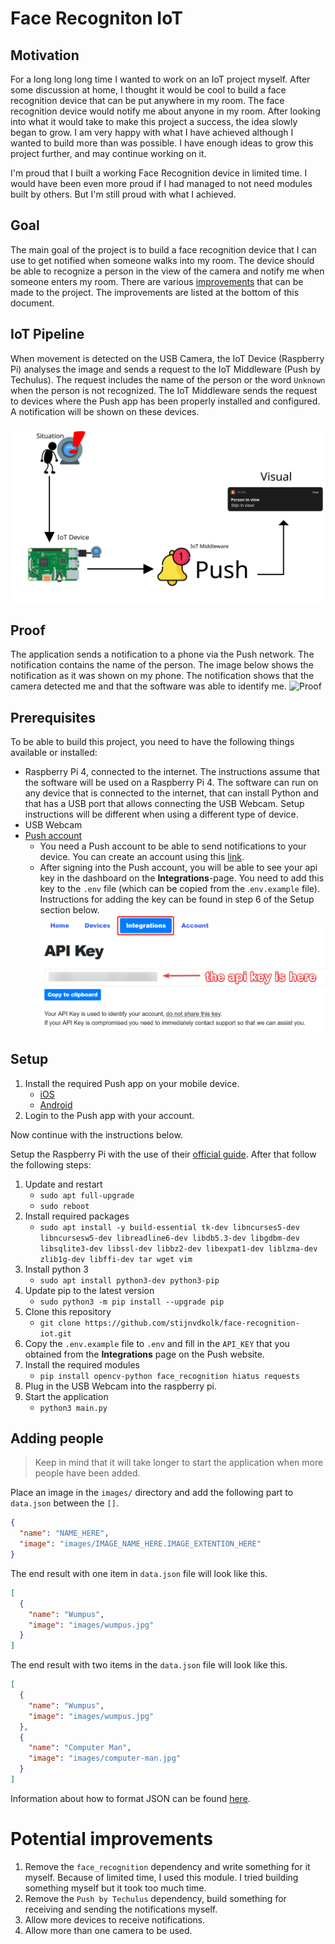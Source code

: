 # Face Recogniton IoT

## Motivation
For a long long long time I wanted to work on an IoT project myself. After some discussion at home, I thought it would be cool to build a face recognition device that can be put anywhere in my room. The face recognition device would notify me about anyone in my room. After looking into what it would take to make this project a success, the idea slowly began to grow. I am very happy with what I have achieved although I wanted to build more than was possible. I have enough ideas to grow this project further, and may continue working on it.

I'm proud that I built a working Face Recognition device in limited time. I would have been even more proud if I had managed to not need modules built by others. But I'm still proud with what I achieved.

## Goal
The main goal of the project is to build a face recognition device that I can use to get notified when someone walks into my room. The device should be able to recognize a person in the view of the camera and notify me when someone enters my room. There are various [improvements](#improvements-that-can-be-made) that can be made to the project. The improvements are listed at the bottom of this document.

## IoT Pipeline
When movement is detected on the USB Camera, the IoT Device (Raspberry Pi) analyses the image and sends a request to the IoT Middleware (Push by Techulus). The request includes the name of the person or the word `Unknown` when the person is not recognized. The IoT Middleware sends the request to devices where the Push app has been properly installed and configured. A notification will be shown on these devices.

![Pipeline](./Pipeline.svg)

## Proof
The application sends a notification to a phone via the Push network. The notification contains the name of the person. The image below shows the notification as it was shown on my phone. The notification shows that the camera detected me and that the software was able to identify me.
![Proof](./docs/proof.png)

## Prerequisites
To be able to build this project, you need to have the following things available or installed:
* Raspberry Pi 4, connected to the internet. The instructions assume that the software will be used on a Raspberry Pi 4. The software can run on any device that is connected to the internet, that can install Python and that has a USB port that allows connecting the USB Webcam. Setup instructions will be different when using a different type of device.
* USB Webcam
* [Push account](https://push.techulus.com)
  * You need a Push account to be able to send notifications to your device. You can create an account using this [link](https://push.techulus.com).
  * After signing into the Push account, you will be able to see your api key in the dashboard on the **Integrations**-page. You need to add this key to the `.env` file (which can be copied from the .`env.example` file). Instructions for adding the key can be found in step 6 of the Setup section below.
    ![API Key Push](./docs/api_key_push.png)

## Setup

1. Install the required Push app on your mobile device.
    * [iOS](https://itunes.apple.com/us/app/push-by-techulus/id1444391917?ls=1&mt=8)
    * [Android](https://play.google.com/store/apps/details?id=com.techulus.push)
2. Login to the Push app with your account.

Now continue with the instructions below.

Setup the Raspberry Pi with the use of their [official guide](https://projects.raspberrypi.org/en/projects/raspberry-pi-setting-up).
After that follow the following steps:
1. Update and restart
    * `sudo apt full-upgrade`
    * `sudo reboot`
2. Install required packages
    * `sudo apt install -y build-essential tk-dev libncurses5-dev libncursesw5-dev libreadline6-dev libdb5.3-dev libgdbm-dev libsqlite3-dev libssl-dev libbz2-dev libexpat1-dev liblzma-dev zlib1g-dev libffi-dev tar wget vim`
3. Install python 3
    * `sudo apt install python3-dev python3-pip`
4. Update pip to the latest version
    * `sudo python3 -m pip install --upgrade pip`
5. Clone this repository
    * `git clone https://github.com/stijnvdkolk/face-recognition-iot.git`
6. Copy the `.env.example` file to `.env` and fill in the `API_KEY` that you obtained from the **Integrations** page on the Push website.
7. Install the required modules
    * `pip install opencv-python face_recognition hiatus requests`
8. Plug in the USB Webcam into the raspberry pi.
9. Start the application
    * `python3 main.py`

## Adding people
> Keep in mind that it will take longer to start the application when more people have been added.

Place an image in the `images/` directory and add the following part to `data.json` between the `[]`.
```json
{
  "name": "NAME_HERE",
  "image": "images/IMAGE_NAME_HERE.IMAGE_EXTENTION_HERE"
}
```
The end result with one item in `data.json` file will look like this.
```json
[
  {
    "name": "Wumpus",
    "image": "images/wumpus.jpg"
  }
]
```
The end result with two items in the `data.json` file will look like this.
```json
[
  {
    "name": "Wumpus",
    "image": "images/wumpus.jpg"
  },
  {
    "name": "Computer Man",
    "image": "images/computer-man.jpg"	
  }
]
```
Information about how to format JSON can be found [here](https://www.json.org).

# Potential improvements
1. Remove the `face_recognition` dependency and write something for it myself. Because of limited time, I used this module. I tried building something myself but it took too much time.
2. Remove the `Push by Techulus` dependency, build something for receiving and sending the notifications myself.
3. Allow more devices to receive notifications.
4. Allow more than one camera to be used.
